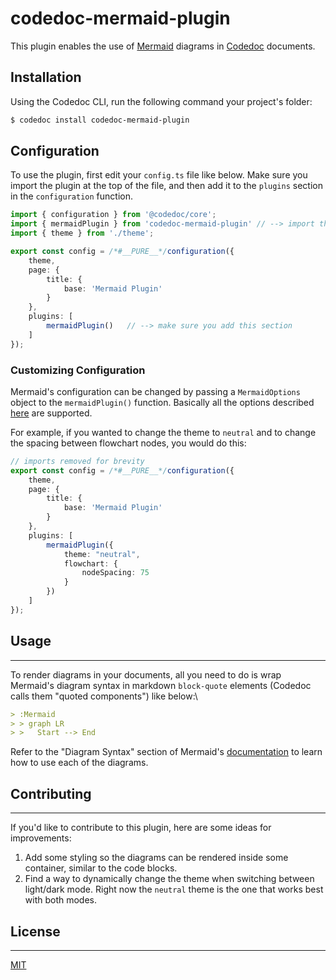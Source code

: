 # codedoc-mermaid-plugin
This plugin enables the use of [Mermaid](https://mermaid-js.github.io) diagrams in [Codedoc](https://codedoc.cc) documents.

## Installation
Using the Codedoc CLI, run the following command your project's folder:
```bash
$ codedoc install codedoc-mermaid-plugin
```

## Configuration
To use the plugin, first edit your `config.ts` file like below.
Make sure you import the plugin at the top of the file, and then add it to the `plugins` section in the `configuration` function.

```ts
import { configuration } from '@codedoc/core';
import { mermaidPlugin } from 'codedoc-mermaid-plugin' // --> import the plugin
import { theme } from './theme';

export const config = /*#__PURE__*/configuration({
    theme,
    page: {
        title: {
            base: 'Mermaid Plugin'
        }
    },
    plugins: [
        mermaidPlugin()   // --> make sure you add this section
    ]
});
```

### Customizing Configuration
Mermaid's configuration can be changed by passing a `MermaidOptions` object to the `mermaidPlugin()` function.
Basically all the options described [here](https://mermaid-js.github.io/mermaid/#/Setup) are supported.

For example, if you wanted to change the theme to `neutral` and to change the spacing between flowchart nodes, you would do this:
```ts
// imports removed for brevity
export const config = /*#__PURE__*/configuration({
    theme,
    page: {
        title: {
            base: 'Mermaid Plugin'
        }
    },
    plugins: [
        mermaidPlugin({
            theme: "neutral",
            flowchart: {
                nodeSpacing: 75
            }
        })
    ]
});
```

## Usage
***
To render diagrams in your documents, all you need to do is wrap Mermaid's diagram syntax in markdown `block-quote` elements (Codedoc calls them "quoted components") like below:\
```md
> :Mermaid
> > graph LR
> >   Start --> End
```
Refer to the "Diagram Syntax" section of Mermaid's [documentation](https://mermaid-js.github.io) to learn how to use each of the diagrams.

## Contributing
***
If you'd like to contribute to this plugin, here are some ideas for improvements:
1. Add some styling so the diagrams can be rendered inside some container, similar to the code blocks. 
2. Find a way to dynamically change the theme when switching between light/dark mode. Right now the `neutral` theme is the one that works best with both modes.

## License
***
[MIT](https://choosealicense.com/licenses/mit/)
